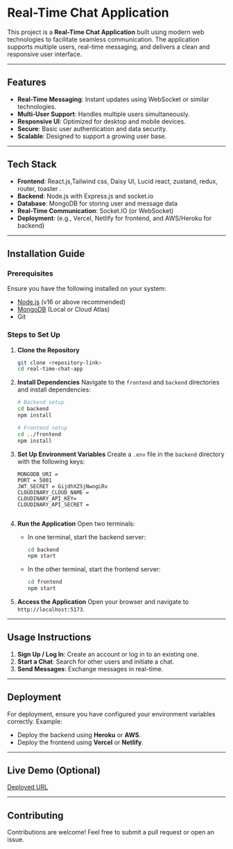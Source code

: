 # Real-Time Chat Application

This project is a **Real-Time Chat Application** built using modern web technologies to facilitate seamless communication. The application supports multiple users, real-time messaging, and delivers a clean and responsive user interface.

---

## Features

- **Real-Time Messaging**: Instant updates using WebSocket or similar technologies.
- **Multi-User Support**: Handles multiple users simultaneously.
- **Responsive UI**: Optimized for desktop and mobile devices.
- **Secure**: Basic user authentication and data security.
- **Scalable**: Designed to support a growing user base.

---

## Tech Stack

- **Frontend**: React.js,Tailwind css, Daisy UI, Lucid react, zustand, redux, router, toaster .
- **Backend**: Node.js with Express.js and socket.io
- **Database**: MongoDB for storing user and message data
- **Real-Time Communication**: Socket.IO (or WebSocket)
- **Deployment**: (e.g., Vercel, Netlify for frontend, and AWS/Heroku for backend)

---

## Installation Guide

### Prerequisites

Ensure you have the following installed on your system:
- [Node.js](https://nodejs.org/) (v16 or above recommended)
- [MongoDB](https://www.mongodb.com/) (Local or Cloud Atlas)
- Git

### Steps to Set Up

1. **Clone the Repository**
   ```bash
   git clone <repository-link>
   cd real-time-chat-app
   ```

2. **Install Dependencies**
   Navigate to the `frontend` and `backend` directories and install dependencies:
   ```bash
   # Backend setup
   cd backend
   npm install

   # Frontend setup
   cd ../frontend
   npm install
   ```

3. **Set Up Environment Variables**
   Create a `.env` file in the `backend` directory with the following keys:
   ```plaintext
   MONGODB_URI = 
   PORT = 5001
   JWT_SECRET = GijdhXZSjNwogLRv
   CLOUDINARY_CLOUD_NAME =
   CLOUDINARY_API_KEY= 
   CLOUDINARY_API_SECRET =


   ```

3. **Run the Application**
   Open two terminals:
   - In one terminal, start the backend server:
     ```bash
     cd backend
     npm start
     ```
   - In the other terminal, start the frontend server:
     ```bash
     cd frontend
     npm start
     ```

4. **Access the Application**
   Open your browser and navigate to `http://localhost:5173`.

---

## Usage Instructions

1. **Sign Up / Log In**: Create an account or log in to an existing one.
2. **Start a Chat**: Search for other users and initiate a chat.
3. **Send Messages**: Exchange messages in real-time.

---

## Deployment

For deployment, ensure you have configured your environment variables correctly. Example:
- Deploy the backend using **Heroku** or **AWS**.
- Deploy the frontend using **Vercel** or **Netlify**.

---

## Live Demo (Optional)

[Deployed URL](#)

---

## Contributing

Contributions are welcome! Feel free to submit a pull request or open an issue.

